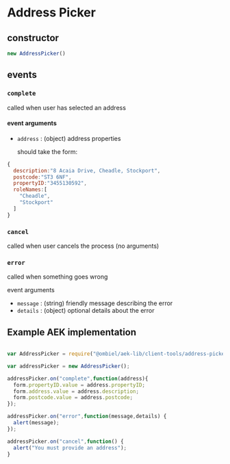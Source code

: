 # Address Picker

## constructor

```javascript
new AddressPicker()
```

## events

### `complete`

called when user has selected an address

#### event arguments
* `address` : (object) address properties

  should take the form:

```javascript
{
  description:"8 Acaia Drive, Cheadle, Stockport",
  postcode:"ST3 6NF",
  propertyID:"3455130592",
  roleNames:[
    "Cheadle",
    "Stockport"
  ]
}
```

### `cancel`

called when user cancels the process (no arguments)

### `error`

called when something goes wrong

event arguments

* `message` : (string) friendly message describing the error
* `details` : (object) optional details about the error

## Example AEK implementation

``` javascript

var AddressPicker = require("@ombiel/aek-lib/client-tools/address-picker");

var addressPicker = new AddressPicker();

addressPicker.on("complete",function(address){
  form.propertyID.value = address.propertyID;
  form.address.value = address.description;
  form.postcode.value = address.postcode;
});

addressPicker.on("error",function(message,details) {
  alert(message);
});

addressPicker.on("cancel",function() {
  alert("You must provide an address");
}


```
